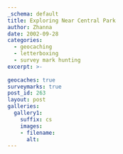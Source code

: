 ```yaml
---
_schema: default
title: Exploring Near Central Park
author: Zhanna
date: 2002-09-28
categories:
  - geocaching
  - letterboxing
  - survey mark hunting
excerpt: >- 
  
geocaches: true
surveymarks: true
post_id: 263
layout: post  
galleries:
  gallery1:
    suffix: cs
    images:
    - filename: 
      alt:      
---
```


